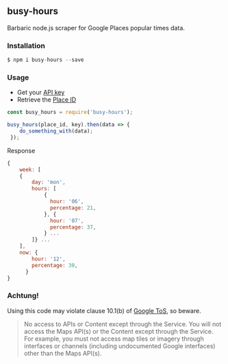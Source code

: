 ## busy-hours 
Barbaric node.js scraper for Google Places popular times data. 

### Installation
```javascript
$ npm i busy-hours --save
```
### Usage
* Get your [API key](https://developers.google.com/places/web-service/)
* Retrieve the [Place ID](https://developers.google.com/maps/documentation/javascript/examples/places-placeid-finder)

```javascript
const busy_hours = require('busy-hours');

busy_hours(place_id, key).then(data => {
    do_something_with(data); 
 });
```
Response

```javascript
{
    week: [
    {
        day: 'mon',
        hours: [
            { 
              hour: '06',
              percentage: 21,
            }, { 
              hour: '07',
              percentage: 37,
            } ...
        ]} ...
    ],
    now: { 
        hour: '12',
        percentage: 30,
      }
}

```



### Achtung!


Using this code may violate clause 10.1(b) of [Google ToS](https://developers.google.com/maps/terms?#section_10_1), so beware.

>No access to APIs or Content except through the Service. You will not access the Maps API(s) or the Content except through the Service. For example, you must not access map tiles or imagery through interfaces or channels (including undocumented Google interfaces) other than the Maps API(s).
>

